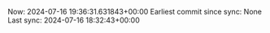 Now: 2024-07-16 19:36:31.631843+00:00 Earliest commit since sync: None Last sync: 2024-07-16 18:32:43+00:00
